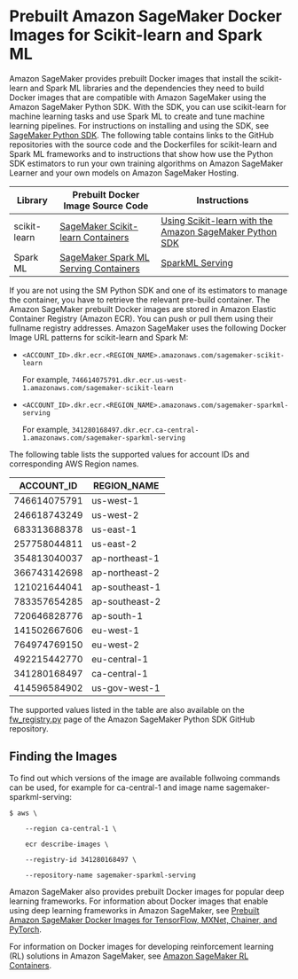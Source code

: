 # Prebuilt Amazon SageMaker Docker Images for Scikit\-learn and Spark ML<a name="pre-built-docker-containers-frameworks"></a>

Amazon SageMaker provides prebuilt Docker images that install the scikit\-learn and Spark ML libraries and the dependencies they need to build Docker images that are compatible with Amazon SageMaker using the Amazon SageMaker Python SDK\. With the SDK, you can use scikit\-learn for machine learning tasks and use Spark ML to create and tune machine learning pipelines\. For instructions on installing and using the SDK, see [SageMaker Python SDK](https://github.com/aws/sagemaker-python-sdk#installing-the-sagemaker-python-sdk)\. The following table contains links to the GitHub repositories with the source code and the Dockerfiles for scikit\-learn and Spark ML frameworks and to instructions that show how use the Python SDK estimators to run your own training algorithms on Amazon SageMaker Learner and your own models on Amazon SageMaker Hosting\.


| Library | Prebuilt Docker Image Source Code | Instructions | 
| --- | --- | --- | 
| scikit\-learn |  [SageMaker Scikit\-learn Containers](https://github.com/aws/sagemaker-scikit-learn-container)  |  [Using Scikit\-learn with the Amazon SageMaker Python SDK](https://sagemaker.readthedocs.io/en/stable/using_sklearn.html)  | 
| Spark ML |  [SageMaker Spark ML Serving Containers](https://github.com/aws/sagemaker-sparkml-serving-container)  |  [SparkML Serving](https://sagemaker.readthedocs.io/en/stable/sagemaker.sparkml.html)  | 

If you are not using the SM Python SDK and one of its estimators to manage the container, you have to retrieve the relevant pre\-build container\. The Amazon SageMaker prebuilt Docker images are stored in Amazon Elastic Container Registry \(Amazon ECR\)\. You can push or pull them using their fullname registry addresses\. Amazon SageMaker uses the following Docker Image URL patterns for scikit\-learn and Spark M:
+ `<ACCOUNT_ID>.dkr.ecr.<REGION_NAME>.amazonaws.com/sagemaker-scikit-learn`

  For example, `746614075791.dkr.ecr.us-west-1.amazonaws.com/sagemaker-scikit-learn`
+ `<ACCOUNT_ID>.dkr.ecr.<REGION_NAME>.amazonaws.com/sagemaker-sparkml-serving`

  For example, `341280168497.dkr.ecr.ca-central-1.amazonaws.com/sagemaker-sparkml-serving`

The following table lists the supported values for account IDs and corresponding AWS Region names\.


| ACCOUNT\_ID | REGION\_NAME | 
| --- | --- | 
| 746614075791 | us\-west\-1 | 
| 246618743249 | us\-west\-2 | 
| 683313688378 | us\-east\-1 | 
| 257758044811 | us\-east\-2 | 
| 354813040037 | ap\-northeast\-1 | 
| 366743142698 | ap\-northeast\-2 | 
| 121021644041 | ap\-southeast\-1 | 
| 783357654285 | ap\-southeast\-2 | 
| 720646828776 | ap\-south\-1 | 
| 141502667606 | eu\-west\-1 | 
| 764974769150 | eu\-west\-2 | 
| 492215442770 | eu\-central\-1 | 
| 341280168497 | ca\-central\-1 | 
| 414596584902 | us\-gov\-west\-1 | 

The supported values listed in the table are also available on the [fw\_registry\.py](https://github.com/aws/sagemaker-python-sdk/blob/master/src/sagemaker/fw_registry.py) page of the Amazon SageMaker Python SDK GitHub repository\.

## Finding the Images

To find out which versions of the image are available follwoing commands can be used, for example for ca-central-1 and image name sagemaker-sparkml-serving:

    $ aws \

        --region ca-central-1 \

        ecr describe-images \

        --registry-id 341280168497 \

        --repository-name sagemaker-sparkml-serving

Amazon SageMaker also provides prebuilt Docker images for popular deep learning frameworks\. For information about Docker images that enable using deep learning frameworks in Amazon SageMaker, see [Prebuilt Amazon SageMaker Docker Images for TensorFlow, MXNet, Chainer, and PyTorch](pre-built-containers-frameworks-deep-learning.md)\.

For information on Docker images for developing reinforcement learning \(RL\) solutions in Amazon SageMaker, see [Amazon SageMaker RL Containers](https://github.com/aws/sagemaker-rl-container)\.
